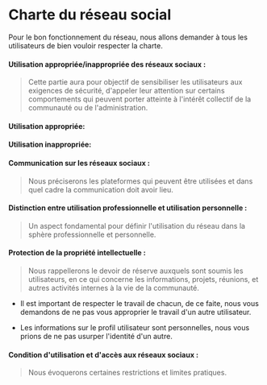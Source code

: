 Charte du réseau social
=======================

Pour le bon fonctionnement du réseau, nous allons demander à tous les utilisateurs de bien vouloir respecter la charte.

#### Utilisation appropriée/inappropriée des réseaux sociaux : 
> Cette partie aura pour objectif de sensibiliser les utilisateurs aux exigences de sécurité, d'appeler leur attention sur certains comportements qui peuvent porter 
atteinte à l'intérêt collectif de la communauté ou de l'administration.

#### Utilisation appropriée:


#### Utilisation inappropriée:

#### Communication sur les réseaux sociaux : 
> Nous préciserons les plateformes qui peuvent être utilisées et dans quel cadre la communication doit avoir lieu.

#### Distinction entre utilisation professionnelle et utilisation personnelle : 
> Un aspect fondamental pour définir l'utilisation du réseau dans la sphère professionnelle et personnelle.

#### Protection de la propriété intellectuelle :
> Nous rappellerons le devoir de réserve auxquels sont soumis les utilisateurs, en ce qui concerne les informations, projets, réunions, et autres activités
internes à la vie de la communauté.

+ Il est important de respecter le travail de chacun, de ce faite, nous vous demandons de ne pas vous approprier le travail d'un autre utilisateur.

+ Les informations sur le profil utilisateur sont personnelles, nous vous prions de ne pas usurper l'identité d'un autre.


#### Condition d'utilisation et d'accès aux réseaux sociaux : 
> Nous évoquerons certaines restrictions et limites pratiques.
